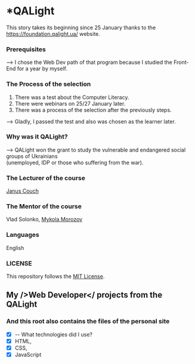 # *QALight
This story takes its beginning since 25 January thanks to the https://foundation.qalight.ua/ website.

### Prerequisites
--> I chose the Web Dev path of that program because I studied the Front-End for a year by myself.

### The Process of the selection 
1. There was a test about the Computer Literacy. <br>
2. There were webinars on 25/27 January later. <br>
3. There was a process of the selection after the previously steps. <br>

--> Gladly, I passed the test and also was chosen as the learner later.

### Why was it QALight?
--> QALight won the grant to study the vulnerable and endangered social groups of Ukrainians <br> (unemployed, IDP or those who suffering from the war).

### The Lecturer of the course
<a href="https://github.com/couchjanus">Janus Couch</a>

### The Mentor of the course
Vlad Solonko, [Mykola Morozov](https://t.me/dexterh16)<br>

### Languages
English

### LICENSE
This repository follows the [MIT License](https://github.com/couchjanus/web-dev-exercises/blob/main/LICENSE).

## My />Web Developer</ projects from the QALight
### And this root also contains the files of the personal site

- [x] -- What technologies did I use? <br>
- [x] HTML, <br>
- [x] CSS, <br>
- [x] JavaScript <br>